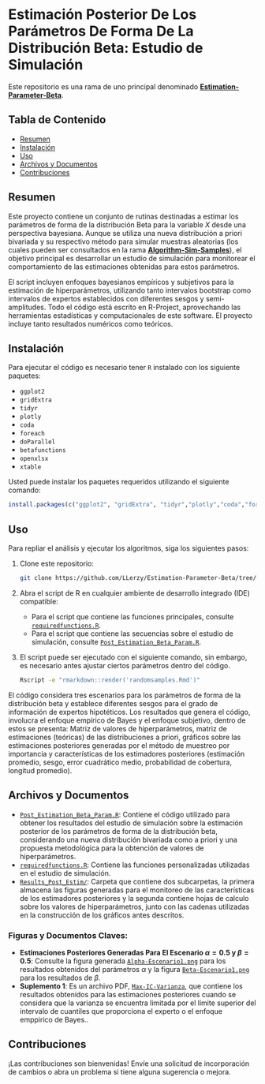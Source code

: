 # Estimación Posterior De Los Parámetros De Forma De La Distribución Beta: Estudio de Simulación

Este repositorio es una rama de uno principal denominado [**Estimation-Parameter-Beta**](https://github.com/LLerzy/Estimation-Parameter-Beta).

## Tabla de Contenido

-   [Resumen](#resumen)
-   [Instalación](#instalación)
-   [Uso](#uso)
-   [Archivos y Documentos](#archivos-y-documentos)
-   [Contribuciones](#contribuciones)

## Resumen

Este proyecto contiene un conjunto de rutinas destinadas a estimar los parámetros de forma de la distribución Beta para la variable $X$ desde una perspectiva bayesiana. Aunque se utiliza una nueva distribución a priori bivariada y su respectivo método para simular muestras aleatorias (los cuales pueden ser consultados en la rama [**Algorithm-Sim-Samples**](https://github.com/LLerzy/Estimation-Parameter-Beta/tree/Algorithm-Sim-Samples)), el objetivo principal es desarrollar un estudio de simulación para monitorear el comportamiento de las estimaciones obtenidas para estos parámetros.

El script incluyen enfoques bayesianos empíricos y subjetivos para la estimación de hiperparámetros, utilizando tanto intervalos bootstrap como intervalos de expertos establecidos con diferentes sesgos y semi-amplitudes. Todo el código está escrito en R-Project, aprovechando las herramientas estadísticas y computacionales de este software. El proyecto incluye tanto resultados numéricos como teóricos.

## Instalación

Para ejecutar el código es necesario tener `R` instalado con los siguiente paquetes: 

- `ggplot2` 
- `gridExtra` 
- `tidyr` 
- `plotly` 
- `coda` 
- `foreach` 
- `doParallel` 
- `betafunctions` 
- `openxlsx` 
- `xtable`

Usted puede instalar los paquetes requeridos utilizando el siguiente comando:

``` r
install.packages(c("ggplot2", "gridExtra", "tidyr","plotly","coda","foreach","doParallel","betafunctions","openxlsx","xtable"))
```

## Uso

Para repliar el análisis y ejecutar los algoritmos, siga los siguientes pasos:

1.  Clone este repositorio:

    ``` bash
    git clone https://github.com/LLerzy/Estimation-Parameter-Beta/tree/Post-Estimate.git
    ```

2.  Abra el script de R en cualquier ambiente de desarrollo integrado (IDE) compatible:

    -   Para el script que contiene las funciones principales, consulte [`requiredfunctions.R`](https://github.com/LLerzy/Estimation-Parameter-Beta/blob/Post-Estimate/requiredfunctions.R).
    -   Para el script que contiene las secuencias sobre el estudio de simulación, consulte [`Post_Estimation_Beta_Param.R`](https://github.com/LLerzy/Estimation-Parameter-Beta/blob/Post-Estimate/Post_Estimation_Beta_Param.R).

3.  El script puede ser ejecutado con el siguiente comando, sin embargo, es necesario antes ajustar ciertos parámetros dentro del código.

    ``` bash
    Rscript -e "rmarkdown::render('randomsamples.Rmd')"
    ```

El código considera tres escenarios para los parámetros de forma de la distribución beta y establece diferentes sesgos para el grado de información de expertos hipotéticos. Los resultados que genera el código, involucra el enfoque empírico de Bayes y el enfoque subjetivo, dentro de estos se presenta: Matriz de valores de hiperparámetros, matriz de estimaciones (teóricas) de las distribuciones a priori, gráficos sobre las estimaciones posteriores generadas por el método de muestreo por importancia y características de los estimadores posteriores (estimación promedio, sesgo, error cuadrático medio, probabilidad de cobertura, longitud promedio).

## Archivos y Documentos

-   [`Post_Estimation_Beta_Param.R`](Post_Estimation_Beta_Param.R): Contiene el código utilizado para obtener los resultados del estudio de simulación sobre la estimación posterior de los parámetros de forma de la distribución beta, considerando una nueva distribución bivariada como a priori y una propuesta metodológica para la obtención de valores de hiperparámetros.
-   [`requiredfunctions.R`](requiredfunctions.R): Contiene las funciones personalizadas utilizadas en el estudio de simulación.
-   [`Results_Post_Estim/`](https://github.com/LLerzy/Estimation-Parameter-Beta/tree/Post-Estimate/Results_Post_Estim): Carpeta que contiene dos subcarpetas, la primera almacena las figuras generadas para el monitoreo de las características de los estimadores posteriores y la segunda contiene hojas de calculo sobre los valores de hiperparámetros, junto con las cadenas utilizadas en la construcción de los gráficos antes descritos.

### Figuras y Documentos Claves:

-   **Estimaciones Posteriores Generadas Para El Escenario $\alpha=0.5$ y $\beta=0.5$**: Consulte la figura generada [`Alpha-Escenario1.png`](https://github.com/LLerzy/Estimation-Parameter-Beta/blob/Post-Estimate/Results_Post_Estim/Graphics/ParAlphaSigMu01SigV01Scen-1.png) para los resultados obtenidos del parámetros $\alpha$ y la figura [`Beta-Escenario1.png`](https://github.com/LLerzy/Estimation-Parameter-Beta/blob/Post-Estimate/Results_Post_Estim/Graphics/ParBetaSigMu01SigV01Scen-1.png) para los resultados de $\beta$.
-   **Suplemento 1**: Es un archivo PDF, [`Max-IC-Varianza`](https://github.com/LLerzy/Estimation-Parameter-Beta/blob/Post-Estimate/Results_Post_Estim/Supplement1.pdf), que contiene los resultados obtenidos para las estimaciones posteriores cuando se considera que la varianza se encuentra limitada por el límite superior del intervalo de cuantiles que proporciona el experto o el enfoque emppirico de Bayes..

## Contribuciones

¡Las contribuciones son bienvenidas! Envíe una solicitud de incorporación de cambios o abra un problema si tiene alguna sugerencia o mejora.
